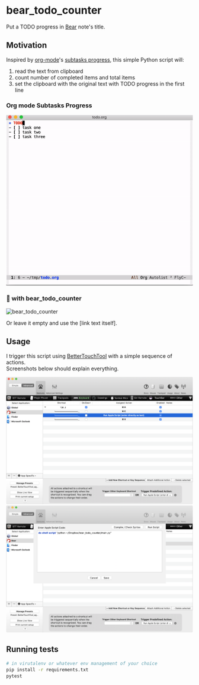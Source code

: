 # bear_todo_counter

Put a TODO progress in [Bear][bear] note's title.

## Motivation
Inspired by [org-mode][org-mode]'s [subtasks progress][org-mode-tasks], this simple Python script will:
1. read the text from clipboard
2. count number of completed items and total items
3. set the clipboard with the original text with TODO progress in the first line

### Org mode Subtasks Progress
![org-mode subtasks progress](./images/emacs.gif "org-mode subtasks progress")

### :bear: with bear_todo_counter
![bear_todo_counter](./images/bear.gif "bear_todo_counter")

Or leave it empty and use the [link text itself].


## Usage

I trigger this script using [BetterTouchTool][btt] with a simple sequence of actions.  
Screenshots below should explain everything.

![BTT Actions](./images/btt.png "BTT Actions")
![BTT Applescript](./images/btt2.png "BTT Applescript")


## Running tests
```bash
# in virutalenv or whatever env management of your choice
pip install -r requirements.txt
pytest
```

[bear]: https://bear.app/
[org-mode]: https://orgmode.org/
[org-mode-tasks]: https://orgmode.org/manual/Breaking-down-tasks.html
[btt]: https://folivora.ai/
